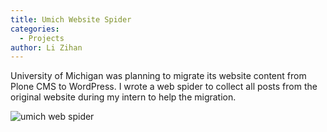 ```yaml
---
title: Umich Website Spider
categories:
  - Projects
author: Li Zihan 
---
```


University of Michigan was planning to migrate its website content from Plone CMS to WordPress. I wrote a web spider to collect all posts from the original website during my intern to help the migration. 

![umich web spider](/pic/umich-spider/1.png)
